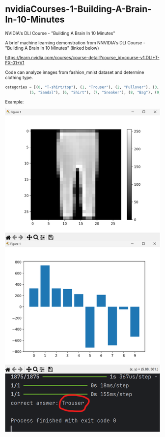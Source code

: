 # nvidiaCourses-1-Building-A-Brain-In-10-Minutes
NVIDIA's DLI Course - "Building A Brain In 10 Minutes"

A brief machine learning demonstration from NNVIDIA's DLI Course - "Building A Brain In 10 Minutes" (linked below)

https://learn.nvidia.com/courses/course-detail?course_id=course-v1:DLI+T-FX-01+V1

Code can analyze images from fashion_mnist dataset and determine clothing type.

```python 
categories = [(0, "T-shirt/top"), (1, "Trouser"), (2, "Pullover"), (3, "Dress"), (4, "Coat"),
           (5, "Sandal"), (6, "Shirt"), (7, "Sneaker"), (8, "Bag"), (9, "Ankle boot")]
```

Example:

<img src="images/Trousers.png" align="center">
<img src="images/Graph.png" align="center">
<img src="images/Answer.png" align="center">
